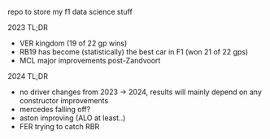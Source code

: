﻿repo to store my f1 data science stuff

2023 TL;DR
- VER kingdom (19 of 22 gp wins)
- RB19 has become (statistically) the best car in F1 (won 21 of 22 gps)
- MCL major improvements post-Zandvoort

2024 TL;DR
- no driver changes from 2023 -> 2024, results will mainly depend on any constructor improvements
- mercedes falling off?
- aston improving (ALO at least..)
- FER trying to catch RBR
